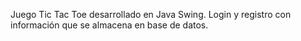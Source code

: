 Juego Tic Tac Toe desarrollado en Java Swing. 
Login y registro con información que se almacena en base de datos.